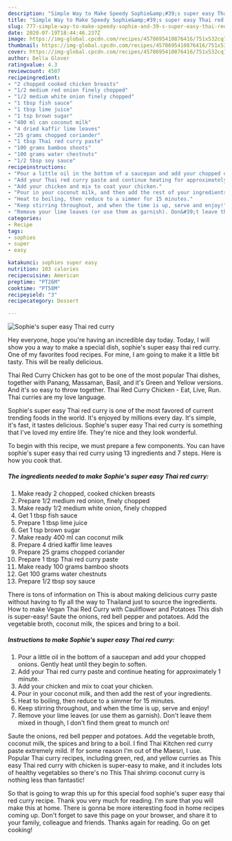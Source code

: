```yaml
---
description: "Simple Way to Make Speedy Sophie&amp;#39;s super easy Thai red curry"
title: "Simple Way to Make Speedy Sophie&amp;#39;s super easy Thai red curry"
slug: 777-simple-way-to-make-speedy-sophie-and-39-s-super-easy-thai-red-curry
date: 2020-07-19T18:44:46.237Z
image: https://img-global.cpcdn.com/recipes/4578695410876416/751x532cq70/sophies-super-easy-thai-red-curry-recipe-main-photo.jpg
thumbnail: https://img-global.cpcdn.com/recipes/4578695410876416/751x532cq70/sophies-super-easy-thai-red-curry-recipe-main-photo.jpg
cover: https://img-global.cpcdn.com/recipes/4578695410876416/751x532cq70/sophies-super-easy-thai-red-curry-recipe-main-photo.jpg
author: Della Glover
ratingvalue: 4.3
reviewcount: 4507
recipeingredient:
- "2 chopped cooked chicken breasts"
- "1/2 medium red onion finely chopped"
- "1/2 medium white onion finely chopped"
- "1 tbsp fish sauce"
- "1 tbsp lime juice"
- "1 tsp brown sugar"
- "400 ml can coconut milk"
- "4 dried kaffir lime leaves"
- "25 grams chopped coriander"
- "1 tbsp Thai red curry paste"
- "100 grams bamboo shoots"
- "100 grams water chestnuts"
- "1/2 tbsp soy sauce"
recipeinstructions:
- "Pour a little oil in the bottom of a saucepan and add your chopped onions. Gently heat until they begin to soften."
- "Add your Thai red curry paste and continue heating for approximately 1 minute."
- "Add your chicken and mix to coat your chicken."
- "Pour in your coconut milk, and then add the rest of your ingredients."
- "Heat to boiling, then reduce to a simmer for 15 minutes."
- "Keep stirring throughout, and when the time is up, serve and enjoy!"
- "Remove your lime leaves (or use them as garnish). Don&#39;t leave them mixed in though, I don&#39;t find them great to munch on!"
categories:
- Recipe
tags:
- sophies
- super
- easy

katakunci: sophies super easy 
nutrition: 103 calories
recipecuisine: American
preptime: "PT26M"
cooktime: "PT58M"
recipeyield: "3"
recipecategory: Dessert

---
```



![Sophie&#39;s super easy Thai red curry](https://img-global.cpcdn.com/recipes/4578695410876416/751x532cq70/sophies-super-easy-thai-red-curry-recipe-main-photo.jpg)

Hey everyone, hope you're having an incredible day today. Today, I will show you a way to make a special dish, sophie&#39;s super easy thai red curry. One of my favorites food recipes. For mine, I am going to make it a little bit tasty. This will be really delicious.

Thai Red Curry Chicken has got to be one of the most popular Thai dishes, together with Panang, Massaman, Basil, and it&#39;s Green and Yellow versions. And it&#39;s so easy to throw together. Thai Red Curry Chicken - Eat, Live, Run. Thai curries are my love language.

Sophie&#39;s super easy Thai red curry is one of the most favored of current trending foods in the world. It's enjoyed by millions every day. It's simple, it's fast, it tastes delicious. Sophie&#39;s super easy Thai red curry is something that I've loved my entire life. They're nice and they look wonderful.


To begin with this recipe, we must prepare a few components. You can have sophie&#39;s super easy thai red curry using 13 ingredients and 7 steps. Here is how you cook that.

<!--inarticleads1-->

##### The ingredients needed to make Sophie&#39;s super easy Thai red curry:

1. Make ready 2 chopped, cooked chicken breasts
1. Prepare 1/2 medium red onion, finely chopped
1. Make ready 1/2 medium white onion, finely chopped
1. Get 1 tbsp fish sauce
1. Prepare 1 tbsp lime juice
1. Get 1 tsp brown sugar
1. Make ready 400 ml can coconut milk
1. Prepare 4 dried kaffir lime leaves
1. Prepare 25 grams chopped coriander
1. Prepare 1 tbsp Thai red curry paste
1. Make ready 100 grams bamboo shoots
1. Get 100 grams water chestnuts
1. Prepare 1/2 tbsp soy sauce


There is tons of information on This is about making delicious curry paste without having to fly all the way to Thailand just to source the ingredients. How to make Vegan Thai Red Curry with Cauliflower and Potatoes This dish is super-easy! Saute the onions, red bell pepper and potatoes. Add the vegetable broth, coconut milk, the spices and bring to a boil. 

<!--inarticleads2-->

##### Instructions to make Sophie&#39;s super easy Thai red curry:

1. Pour a little oil in the bottom of a saucepan and add your chopped onions. Gently heat until they begin to soften.
1. Add your Thai red curry paste and continue heating for approximately 1 minute.
1. Add your chicken and mix to coat your chicken.
1. Pour in your coconut milk, and then add the rest of your ingredients.
1. Heat to boiling, then reduce to a simmer for 15 minutes.
1. Keep stirring throughout, and when the time is up, serve and enjoy!
1. Remove your lime leaves (or use them as garnish). Don&#39;t leave them mixed in though, I don&#39;t find them great to munch on!


Saute the onions, red bell pepper and potatoes. Add the vegetable broth, coconut milk, the spices and bring to a boil. I find Thai Kitchen red curry paste extremely mild. If for some reason I&#39;m out of the Maesri, I use. Popular Thai curry recipes, including green, red, and yellow curries as This easy Thai red curry with chicken is super-easy to make, and it includes lots of healthy vegetables so there&#39;s no This Thai shrimp coconut curry is nothing less than fantastic! 

So that is going to wrap this up for this special food sophie&#39;s super easy thai red curry recipe. Thank you very much for reading. I'm sure that you will make this at home. There is gonna be more interesting food in home recipes coming up. Don't forget to save this page on your browser, and share it to your family, colleague and friends. Thanks again for reading. Go on get cooking!
